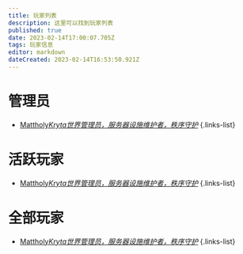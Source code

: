 ```yaml
---
title: 玩家列表
description: 这里可以找到玩家列表
published: true
date: 2023-02-14T17:00:07.705Z
tags: 玩家信息
editor: markdown
dateCreated: 2023-02-14T16:53:50.921Z
---
```


# 管理员
- [Mattholy*Kryta世界管理员，服务器设施维护者，秩序守护*](/zh/player/mattholy)
{.links-list}

# 活跃玩家
- [Mattholy*Kryta世界管理员，服务器设施维护者，秩序守护*](/zh/player/mattholy)
{.links-list}

# 全部玩家
- [Mattholy*Kryta世界管理员，服务器设施维护者，秩序守护*](/zh/player/mattholy)
{.links-list}